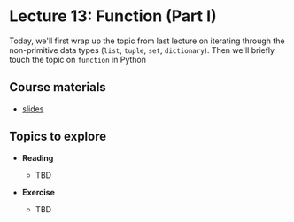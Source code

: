 # Lecture 13: Function (Part I)

Today, we'll first wrap up the topic from last lecture on iterating through the non-primitive data types (`list`, `tuple`, `set`, `dictionary`). Then we'll briefly touch the topic on `function` in Python

## Course materials
* [slides](https://docs.google.com/presentation/d/12dUwrwiOAzn6BliIbCGsmsZ5GiWft2t1wI8S6gZYfbc/edit#slide=id.p)

## Topics to explore
* **Reading**
  * TBD
  
* **Exercise**
  * TBD